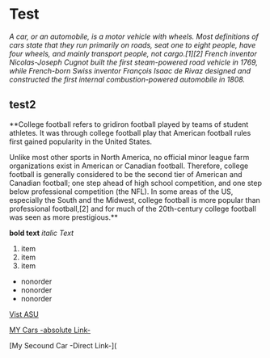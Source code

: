# Test
_A car, or an automobile, is a motor vehicle with wheels. Most definitions of cars state that they run primarily on roads, seat one to eight people, have four wheels, and mainly transport people, not cargo.[1][2] French inventor Nicolas-Joseph Cugnot built the first steam-powered road vehicle in 1769, while French-born Swiss inventor François Isaac de Rivaz designed and constructed the first internal combustion-powered automobile in 1808._

## test2

**College football refers to gridiron football played by teams of student athletes. It was through college football play that American football rules first gained popularity in the United States.

Unlike most other sports in North America, no official minor league farm organizations exist in American or Canadian football. Therefore, college football is generally considered to be the second tier of American and Canadian football; one step ahead of high school competition, and one step below professional competition (the NFL). In some areas of the US, especially the South and the Midwest, college football is more popular than professional football,[2] and for much of the 20th-century college football was seen as more prestigious.**


**bold text**
_italic Text_

1. item
2. item
3. item

- nonorder
- nonorder
- nonorder 

[Vist ASU](https://www.asu.edu.jo/en/Pages/default.aspx)

[MY Cars -absolute Link-](https://hips.hearstapps.com/hmg-prod/images/pcna22-0942-fine-1661449198.jpg?crop=0.644xw:0.483xh;0.123xw,0.298xh&resize=1200:*)

[My Secound Car -Direct Link-](


